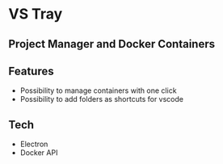 # VS Tray
## Project Manager and Docker Containers

## Features

- Possibility to manage containers with one click
- Possibility to add folders as shortcuts for vscode

## Tech

- Electron
- Docker API
